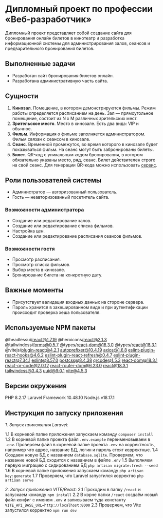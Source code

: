 # Дипломный проект по профессии «Веб-разработчик»

Дипломный проект представляет собой создание сайта для бронирования онлайн билетов в кинотеатр и разработка информационной системы для администрирования залов, сеансов и предварительного бронирования билетов.

## Выполненные задачи
* Разработан сайт бронирования билетов онлайн.
* Разработана административную часть сайта.

## Сущности

1. **Кинозал**. Помещение, в котором демонстрируются фильмы. Режим работы определяется расписанием на день. Зал — прямоугольное помещение, состоит из N х M различных зрительских мест.
2. **Зрительское место**. Место в кинозале. Есть два вида: VIP и обычное. 
3. **Фильм**. Информация о фильме заполняется администратором. Фильм связан с сеансом в кинозале.
4. **Сеанс**. Временной промежуток, во время которого в кинозале будет показываться фильм. На сеанс могут быть забронированы билеты.
5. **Билет**. QR-код c уникальным кодом бронирования, в котором обязательно указаны место, ряд, сеанс. Билет действителен строго на свой сеанс. Для генерации QR-кода можно использовать [сервис](http://phpqrcode.sourceforge.net/). 

## Роли пользователей системы
* Администратор — авторизованный пользователь.
* Гость — неавторизованный посетитель сайта.

### Возможности администратора
* Создание или редактирование залов.
* Создание или редактирование списка фильмов.
* Настройка цен.
* Создание или редактирование расписания сеансов фильмов.

### Возможности гостя
* Просмотр расписания.
* Просмотр списка фильмов.
* Выбор места в кинозале.
* Бронирование билета на конкретную дату.

## Важные моменты
* Присутствует валидация входных данных на стороне сервера.
* Пароль хранится в захешированном виде и при аутентификации происходит проверка хеша пользователя.

## Используемые NPM пакеты
@headlessui/react@1.7.19
@heroicons/react@2.1.3
@tailwindcss/forms@0.5.7
@types/react-dom@18.3.0
@types/react@18.3.1
@vitejs/plugin-react@4.2.1
autoprefixer@10.4.19
axios@1.6.8
eslint-plugin-react-hooks@4.6.2
eslint-plugin-react-refresh@0.4.7
eslint-plugin-react@7.34.1
eslint@8.57.0
postcss@8.4.38
qrcode@1.5.3
react-dom@18.3.1
react-qr-code@2.0.12
react-router-dom@6.23.0
react@18.3.1
tailwindcss@3.4.3
uuid@9.0.1
vite@4.5.3

## Версии окружения
PHP 8.2.17 
Laravel Framework 10.48.10
Node.js v18.17.1

## Инструкция по запуску приложения

*1. Запуск приложения Laravel:*

 1.1 В корневой папке приложения запускаем команду `composer install` 
 1.2 В корневой папке проекта файл `.env.example` переименовываем в `.env`. Проверяем файл в корневой папке проекта `.env` на корректность, например что адрес, название БД, логин и пароль стоят корректные. 
 1.4 Создаем новую БД с названием `database.sqlite`. Проверяем, что название новой БД сходится с названием в файле `.env` 
 1.5 Выполняем первую миграцию с сидированием БД `php artisan migrate:fresh --seed` 
 1.6 В корневой папке приложения запускаем команду `php artisan key:generate` 
 1.7 Проверяем, что Laravel запустился корректно `php artisan serve` 

*2. Запуск приложения VITE/React:*
 2.1 Проходим в папку `/react` и запускаем команду `npm install` 
 2.2 В корне папки `/react` создаём новый файл конфиг с именем `.env` и записываем туда константу `VITE_API_BASE_URL=http://localhost:8000` 
 2.3 Проверяем, что Vite запустился корректно `npm run dev` 